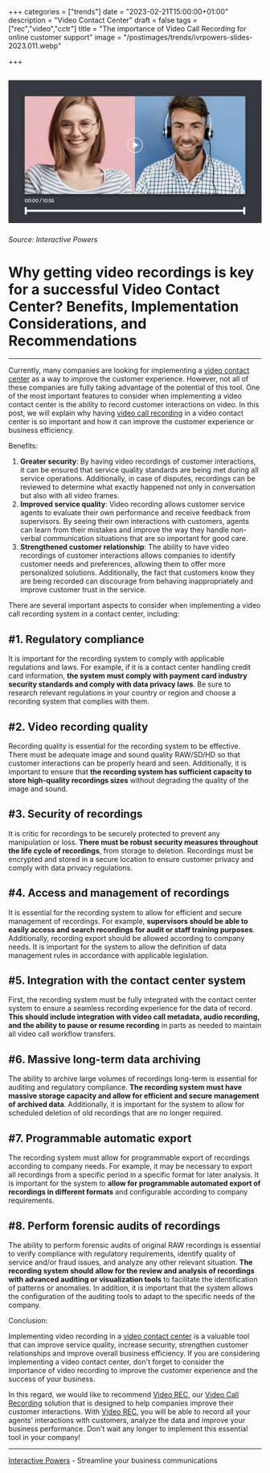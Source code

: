 +++
categories = ["trends"]
date = "2023-02-21T15:00:00+01:00"
description = "Video Contact Center"
draft = false
tags = ["rec","video","cctr"]
title = "The importance of Video Call Recording for online customer support"
image = "/postimages/trends/ivrpowers-slides-2023.011.webp"

+++

![Video Call Recording](/postimages/trends/ivrpowers-slides-2023.011.webp)
------------
###### Source: Interactive Powers

#	Why getting video recordings is key for a successful Video Contact Center? Benefits, Implementation Considerations, and Recommendations
--- 

Currently, many companies are looking for implementing a [video contact center](https://interactivepowers.com/en/processes/video-contact-center) as a way to improve the customer experience. However, not all of these companies are fully taking advantage of the potential of this tool. One of the most important features to consider when implementing a video contact center is the ability to record customer interactions on video. In this post, we will explain why having [video call recording](https://interactivepowers.com/en/processes/video-call-recording) in a video contact center is so important and how it can improve the customer experience or business efficiency.

Benefits:

1. **Greater security**: By having video recordings of customer interactions, it can be ensured that service quality standards are being met during all service operations. Additionally, in case of disputes, recordings can be reviewed to determine what exactly happened not only in conversation but also with all video frames.
2. **Improved service quality**: Video recording allows customer service agents to evaluate their own performance and receive feedback from supervisors. By seeing their own interactions with customers, agents can learn from their mistakes and improve the way they handle non-verbal communication situations that are so important for good care.
3. **Strengthened customer relationship**: The ability to have video recordings of customer interactions allows companies to identify customer needs and preferences, allowing them to offer more personalized solutions. Additionally, the fact that customers know they are being recorded can discourage from behaving inappropriately and improve customer trust in the service.

There are several important aspects to consider when implementing a video call recording system in a contact center, including:

##	#1. Regulatory compliance

It is important for the recording system to comply with applicable regulations and laws. For example, if it is a contact center handling credit card information, **the system must comply with payment card industry security standards and comply with data privacy laws**. Be sure to research relevant regulations in your country or region and choose a recording system that complies with them.

##	#2. Video recording quality

Recording quality is essential for the recording system to be effective. There must be adequate image and sound quality RAW/SD/HD so that customer interactions can be properly heard and seen. Additionally, it is important to ensure that **the recording system has sufficient capacity to store high-quality recordings sizes** without degrading the quality of the image and sound.

##	#3. Security of recordings

It is critic for recordings to be securely protected to prevent any manipulation or loss. **There must be robust security measures throughout the life cycle of recordings**, from storage to deletion. Recordings must be encrypted and stored in a secure location to ensure customer privacy and comply with data privacy regulations.

##	#4. Access and management of recordings

It is essential for the recording system to allow for efficient and secure management of recordings. For example, **supervisors should be able to easily access and search recordings for audit or staff training purposes**. Additionally, recording export should be allowed according to company needs. It is important for the system to allow the definition of data management rules in accordance with applicable legislation.

##	#5. Integration with the contact center system

First, the recording system must be fully integrated with the contact center system to ensure a seamless recording experience for the data of record. **This should include integration with video call metadata, audio recording, and the ability to pause or resume recording** in parts as needed to maintain all video call workflow transfers.

##	#6. Massive long-term data archiving

The ability to archive large volumes of recordings long-term is essential for auditing and regulatory compliance. **The recording system must have massive storage capacity and allow for efficient and secure management of archived data**. Additionally, it is important for the system to allow for scheduled deletion of old recordings that are no longer required.

##	#7. Programmable automatic export

The recording system must allow for programmable export of recordings according to company needs. For example, it may be necessary to export all recordings from a specific period in a specific format for later analysis. It is important for the system to **allow for programmable automated export of recordings in different formats** and configurable according to company requirements.

##	#8. Perform forensic audits of recordings

The ability to perform forensic audits of original RAW recordings is essential to verify compliance with regulatory requirements, identify quality of service and/or fraud issues, and analyze any other relevant situation. **The recording system should allow for the review and analysis of recordings with advanced auditing or visualization tools** to facilitate the identification of patterns or anomalies. In addition, it is important that the system allows the configuration of the auditing tools to adapt to the specific needs of the company.

Conclusion: 

Implementing video recording in a [video contact center](https://interactivepowers.com/en/processes/video-contact-center) is a valuable tool that can improve service quality, increase security, strengthen customer relationships and improve overall business efficiency. If you are considering implementing a video contact center, don't forget to consider the importance of video recording to improve the customer experience and the success of your business.

In this regard, we would like to recommend [Video REC](https://interactivepowers.com/en/platforms/videorec), our [Video Call Recording](https://interactivepowers.com/en/processes/video-call-recording) solution that is designed to help companies improve their customer interactions. With [Video REC](https://interactivepowers.com/en/platforms/videorec), you will be able to record all your agents' interactions with customers, analyze the data and improve your business performance. Don't wait any longer to implement this essential tool in your company!

---
[Interactive Powers](http://www.ivrpowers.com/) - Streamline your business communications



